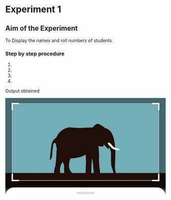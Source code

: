 # Experiment 1

## Aim of the Experiment
To Display the names and roll numbers of students

### Step by step procedure
1.
2.
3.
4.

Output obtained

![output](Image.jpeg)
